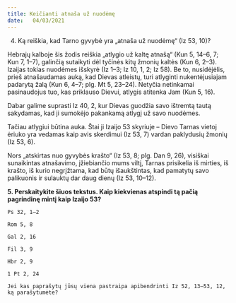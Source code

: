```yaml
---
title: Keičianti atnaša už nuodėmę 
date:   04/03/2021
---
```


4. Ką reiškia, kad Tarno gyvybė yra „atnaša už nuodėmę“ (Iz 53, 10)?

Hebrajų kalboje šis žodis reiškia „atlygio už kaltę atnašą“ (Kun 5, 14–6, 7; Kun 7, 1–7), galinčią sutaikyti dėl tyčinės kitų žmonių kaltės (Kun 6, 2–3). Izaijas tokias nuodėmes išskyrė (Iz 1–3; Iz 10, 1, 2; Iz 58). Be to, nusidėjėlis, prieš atnašaudamas auką, kad Dievas atleistų, turi atlyginti nukentėjusiajam padarytą žalą (Kun 6, 4–7; plg. Mt 5, 23–24). Netyčia netinkamai pasinaudojus tuo, kas priklauso Dievui, atlygis atitenka Jam (Kun 5, 16).

Dabar galime suprasti Iz 40, 2, kur Dievas guodžia savo ištremtą tautą sakydamas, kad ji sumokėjo pakankamą atlygį už savo nuodėmes.

Tačiau atlygiui būtina auka. Štai ji Izaijo 53 skyriuje – Dievo Tarnas vietoj ėriuko yra vedamas kaip avis skerdimui (Iz 53, 7) vardan paklydusių žmonių (Iz 53, 6).

Nors „atskirtas nuo gyvybės krašto“ (Iz 53, 8; plg. Dan 9, 26), visiškai sunaikintas atnašavimo, įžiebiančio mums viltį, Tarnas prisikelia iš mirties, iš krašto, iš kurio negrįžtama, kad būtų išaukštintas, kad pamatytų savo palikuonis ir sulauktų dar daug dienų (Iz 53, 10–12).

**5. Perskaitykite šiuos tekstus. Kaip kiekvienas atspindi tą pačią pagrindinę mintį kaip Izaijo 53?**

`Ps 32, 1–2`													
 
`Rom 5, 8` 													

`Gal 2, 16` 													

`Fil 3, 9` 														

`Hbr 2, 9` 													

`1 Pt 2, 24` 													

`Jei kas paprašytų jūsų viena pastraipa apibendrinti Iz 52, 13–53, 12, ką parašytumėte?`